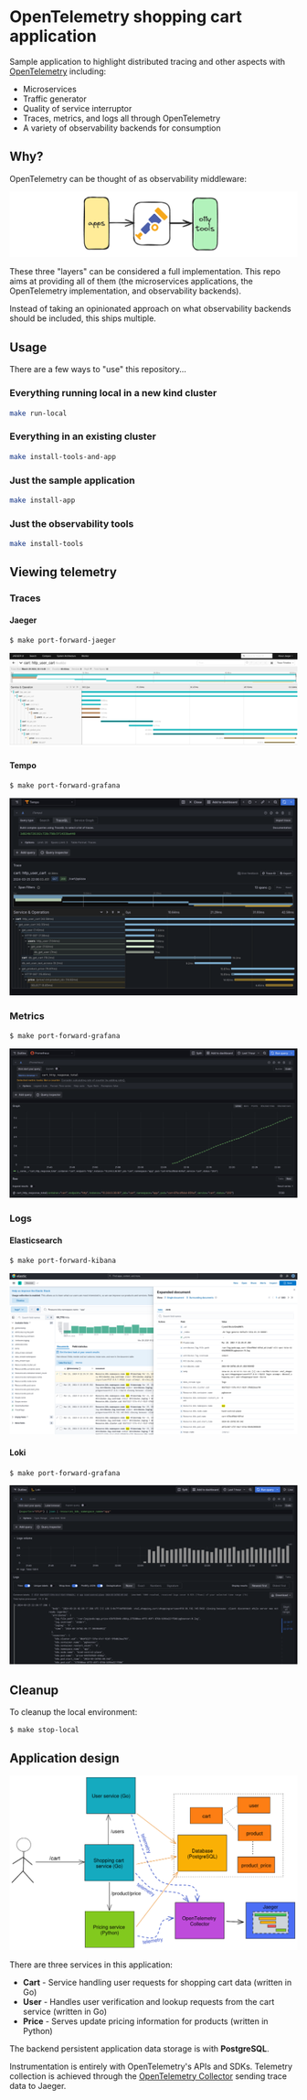 # OpenTelemetry shopping cart application

Sample application to highlight distributed tracing and other aspects with [OpenTelemetry](https://opentelemetry.io/) including:

* Microservices
* Traffic generator
* Quality of service interruptor
* Traces, metrics, and logs all through OpenTelemetry
* A variety of observability backends for consumption

## Why?

OpenTelemetry can be thought of as observability middleware:

![Middleware](./images/why_overview.png)

These three "layers" can be considered a full implementation. This repo aims at providing all of them (the microservices applications, the OpenTelemetry implementation, and observability backends).

Instead of taking an opinionated approach on what observability backends should be included, this ships multiple.

## Usage

There are a few ways to "use" this repository...

### Everything running local in a new kind cluster

```bash
make run-local
```

### Everything in an existing cluster

```bash
make install-tools-and-app
```

### Just the sample application

```bash
make install-app
```

### Just the observability tools

```bash
make install-tools
```

## Viewing telemetry

### Traces

#### Jaeger

```bash
$ make port-forward-jaeger
```

![Jaeger](./images/traces_jaeger.png)

#### Tempo

```bash
$ make port-forward-grafana
```

![Tempo](./images/traces_tempo.png)

### Metrics

```bash
$ make port-forward-grafana
```

![Prometheus](./images/metrics_prometheus.png)

### Logs

#### Elasticsearch

```bash
$ make port-forward-kibana
```

![Elasticsearch](./images/logs_elasticsearch.png)

#### Loki

```bash
$ make port-forward-grafana
```

![Loki](./images/logs_loki.png)

## Cleanup

To cleanup the local environment:

```
$ make stop-local
```

## Application design

![Application design](./images/otel-shopping-cart-design.png)

There are three services in this application:

* **Cart** - Service handling user requests for shopping cart data (written in Go)
* **User** - Handles user verification and lookup requests from the cart service (written in Go)
* **Price** - Serves update pricing information for products (written in Python)

The backend persistent application data storage is with **PostgreSQL**.

Instrumentation is entirely with OpenTelemetry's APIs and SDKs. Telemetry collection is achieved through the [OpenTelemetry Collector](https://github.com/open-telemetry/opentelemetry-collector) sending trace data to Jaeger.
